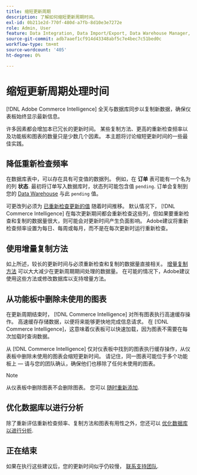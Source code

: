 ```yaml
---
title: 缩短更新周期
description: 了解如何缩短更新周期时间。
exl-id: 0b211e2d-770f-480d-a7fb-8d10e3e7272e
role: Admin, User
feature: Data Integration, Data Import/Export, Data Warehouse Manager, Dashboards
source-git-commit: adb7aaef1cf914d43348abf5c7e4bec7c51bed0c
workflow-type: tm+mt
source-wordcount: '405'
ht-degree: 0%

---
```


# 缩短更新周期处理时间

[!DNL Adobe Commerce Intelligence] 全天与数据库同步以复制新数据，确保仪表板始终显示最新信息。

许多因素都会增加本已冗长的更新时间。 某些复制方法、更高的重新检查频率以及功能板和图表的数量只是少数几个因素。 本主题将讨论缩短更新时间的一些最佳实践。

## 降低重新检查频率

在数据库表中，可以存在具有可变值的数据列。 例如，在 **订单** 表可能有一个名为的列 **状态**. 最初将订单写入数据库时，状态列可能包含值 `pending`. 订单会复制到您的 [Data Warehouse](../data-analyst/data-warehouse-mgr/tour-dwm.md) 与此 `pending` 值。

可更改列必须为 [已重新检查更新的值](../data-analyst/data-warehouse-mgr/cfg-data-rechecks.md) 随着时间推移。 默认情况下， [!DNL Commerce Intelligence] 在每次更新期间都会重新检查这些列，但如果要重新检查和复制的数据量很大，则可能会对更新时间产生负面影响。 Adobe建议将重新检查频率设置为每日、每周或每月，而不是在每次更新时运行重新检查。

## 使用增量复制方法

如上所述，较长的更新时间与必须重新检查和复制的数据量直接相关。 [增量复制方法](../data-analyst/data-warehouse-mgr/cfg-replication-methods.md) 可以大大减少在更新周期期间处理的数据量。 在可能的情况下，Adobe建议使用这些方法或修改数据库以支持增量方法。

## 从功能板中删除未使用的图表

在更新周期结束时， [!DNL Commerce Intelligence] 对所有图表执行高速缓存操作。 高速缓存存储数据，以便将来能够更快地完成信息请求。 在 [!DNL Commerce Intelligence]，这意味着仪表板可以快速加载，因为图表不需要在每次加载时查询数据。

从 [!DNL Commerce Intelligence] 仅对仪表板中找到的图表执行缓存操作，从仪表板中删除未使用的图表会缩短更新时间。 请记住，同一图表可能位于多个功能板上 — 请与您的团队确认，确保他们也移除了任何未使用的图表。

>[!NOTE]
>
>从仪表板中删除图表不会删除图表。 您可以 [随时重新添加](../data-user/dashboards/add-charts-dashboard.md).

## 优化数据库以进行分析

除了重新评估重新检查频率、复制方法和图表有用性之外，您还可以 [优化数据库以进行分析](../best-practices/opt-db-analysis.md).

## 正在结束

如果在执行这些建议后，您的更新时间似乎仍较慢， [联系支持团队](https://experienceleague.adobe.com/docs/commerce-knowledge-base/kb/troubleshooting/miscellaneous/mbi-service-policies.html).
